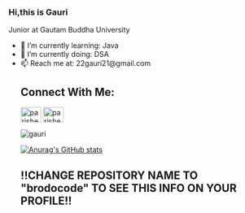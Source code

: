 ### Hi,this is Gauri 
Junior at Gautam Buddha University
<ul>
<li>🌱 I’m currently learning: Java</li>
<li>🔭 I’m currently doing: DSA</li>
<li>📫 Reach me at: 22gauri21@gmail.com</li>

## Connect With Me:

<a href="https://www.linkedin.com/in/gauri24/" target="blank"><img align="center" src="https://raw.githubusercontent.com/rahuldkjain/github-profile-readme-generator/master/src/images/icons/Social/linked-in-alt.svg" alt="parisheelan_negi" height="30" width="40" /></a>
<a href="https://www.instagram.com/gauriscrazy/" target="blank"><img align="center" src="https://raw.githubusercontent.com/rahuldkjain/github-profile-readme-generator/master/src/images/icons/Social/instagram.svg" alt="parisheelan_negi" height="30" width="40" /></a>
</p>

<p><img align="center" src="https://github-readme-streak-stats.herokuapp.com/?user=brodocode" alt="gauri" /></p>


[![Anurag's GitHub stats](https://github-readme-stats.vercel.app/api?username=brodocode)](https://github.com/anuraghazra/github-readme-stats)

## !!CHANGE REPOSITORY NAME TO "brodocode" TO SEE THIS INFO ON YOUR PROFILE!! 
